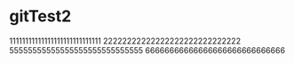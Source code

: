 # gitTest2
11111111111111111111111111111
22222222222222222222222222222
55555555555555555555555555555
66666666666666666666666666666
